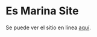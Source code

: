 # Es Marina Site

Se puede ver el sitio en línea [aquí](https://ddw-parcial-1-arambulo-david.vercel.app/ "Es Marina").
